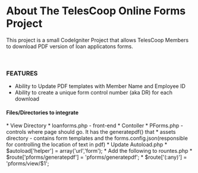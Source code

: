 <h1>About The TelesCoop Online Forms Project</h1>
<p>This project is a small CodeIgniter Project that allows TelesCoop Members to download PDF version of loan applicatons forms.<p>
<br>
<p><h3>FEATURES</h3>

* Ability to Update PDF templates with Member Name and Employee ID
* Ability to create a unique form control number (aka DR) for each download
</p>

<h4>Files/Directories to integrate</h4>
* View Directory
  * loanforms.php - front-end
* Contoller
  * PForms.php - controls where page should go. It has the generatepdf() that 
* assets directory - contains form templates and the forms.config.json(responsible for controlling the location of text in pdf)
* Update Autoload.php 
  * $autoload['helper'] = array('url','form');
* Add the following to rountes.php  
  * $route['pforms/generatepdf'] = 'pforms/generatepdf';
  * $route['(:any)'] = 'pforms/view/$1';
